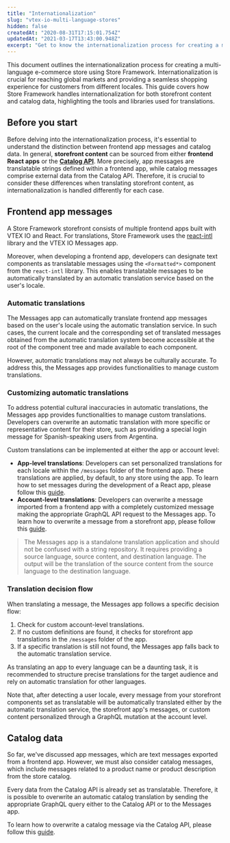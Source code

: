 ```yaml
---
title: "Internationalization"
slug: "vtex-io-multi-language-stores"
hidden: false
createdAt: "2020-08-31T17:15:01.754Z"
updatedAt: "2021-03-17T13:43:00.948Z"
excerpt: "Get to know the internationalization process for creating a multi-language e-commerce store using Store Framework."
---
```


This document outlines the internationalization process for creating a multi-language e-commerce store using Store Framework. Internationalization is crucial for reaching global markets and providing a seamless shopping experience for customers from different locales. This guide covers how Store Framework handles internationalization for both storefront content and catalog data, highlighting the tools and libraries used for translations.

## Before you start

Before delving into the internationalization process, it's essential to understand the distinction between frontend app messages and catalog data. In general, **storefront content** can be sourced from either **frontend React apps** or the **[Catalog API](https://developers.vtex.com/docs/api-reference/catalog-api#overview)**. More precisely, app messages are translatable strings defined within a frontend app, while catalog messages comprise external data from the Catalog API. Therefore, it is crucial to consider these differences when translating storefront content, as internationalization is handled differently for each case. 

## Frontend app messages

A Store Framework storefront consists of multiple frontend apps built with VTEX IO and React. For translations, Store Framework uses the [react-intl](https://www.npmjs.com/package/react-intl) library and the VTEX IO Messages app. 

Moreover, when developing a frontend app, developers can designate text components as translatable messages using the `<Formatted*>` component from the `react-intl` library. This enables translatable messages to be automatically translated by an automatic translation service based on the user's locale.

### Automatic translations

The Messages app can automatically translate frontend app messages based on the user's locale using the automatic translation service. In such cases, the current locale and the corresponding set of translated messages obtained from the automatic translation system become accessible at the root of the component tree and made available to each component. 

However, automatic translations may not always be culturally accurate. To address this, the Messages app provides functionalities to manage custom translations.

### Customizing automatic translations

To address potential cultural inaccuracies in automatic translations, the Messages app provides functionalities to manage custom translations. Developers can overwrite an automatic translation with more specific or representative content for their store, such as providing a special login message for Spanish-speaking users from Argentina.

Custom translations can be implemented at either the app or account level:

- **App-level translations**: Developers can set personalized translations for each locale within the `/messages` folder of the frontend app. These translations are applied, by default, to any store using the app. To learn how to set messages during the development of a React app, please follow this [guide](https://developers.vtex.com/docs/guides/vtex-io-documentation-8-translating-the-component).
- **Account-level translations**: Developers can overwrite a message imported from a frontend app with a completely customized message making the appropriate GraphQL API request to the Messages app. To learn how to overwrite a message from a storefront app, please follow this [guide](https://developers.vtex.com/docs/guides/storefront-content-internationalization).

> The Messages app is a standalone translation application and should not be confused with a string repository. It requires providing a source language, source content, and destination language. The output will be the translation of the source content from the source language to the destination language.

### Translation decision flow

When translating a message, the Messages app follows a specific decision flow:

1. Check for custom account-level translations.
2. If no custom definitions are found, it checks for storefront app translations in the `/messages` folder of the app.
3. If a specific translation is still not found, the Messages app falls back to the automatic translation service.

As translating an app to every language can be a daunting task, it is recommended to structure precise translations for the target audience and rely on automatic translation for other languages.

Note that, after detecting a user locale, every message from your storefront components set as translatable will be automatically translated either by the automatic translation service, the storefront app's messages, or custom content personalized through a GraphQL mutation at the account level.

## Catalog data

So far, we've discussed app messages, which are text messages exported from a frontend app. However, we must also consider catalog messages, which include messages related to a product name or product description from the store catalog.

Every data from the Catalog API is already set as translatable. Therefore, it is possible to overwrite an automatic catalog translation by sending the appropriate GraphQL query either to the Catalog API or to the Messages app.

To learn how to overwrite a catalog message via the Catalog API, please follow this [guide](https://developers.vtex.com/docs/guides/catalog-internationalization).
